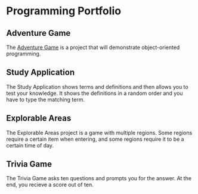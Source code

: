 # Programming Portfolio

## Adventure Game
The [Adventure Game](https://github.com/KL-Indigo/Adventure-Game) is a project that will demonstrate object-oriented programming.

## Study Application
The Study Application shows terms and definitions and then allows you to test your knowledge. It shows the definitions in a random order and you have to type the matching term.

## Explorable Areas
The Explorable Areas project is a game with multiple regions. Some regions require a certain item when entering, and some regions require it to be a certain time of day.

## Trivia Game
The Trivia Game asks ten questions and prompts you for the answer. At the end, you recieve a score out of ten.
